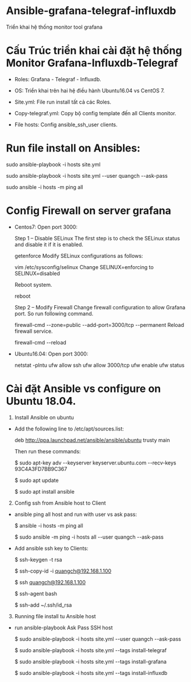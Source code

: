 # Ansible-grafana-telegraf-influxdb
Triển khai hệ thống monitor tool grafana

# Cấu Trúc triển khai cài đặt hệ thống Monitor Grafana-Influxdb-Telegraf
- Roles: Grafana - Telegraf - Influxdb.

- OS: Triển khai trên hai hệ điều hành Ubuntu16.04 vs CentOS 7.

- Site.yml: File run install tất cả các Roles.

- Copy-telegraf.yml: Copy bộ config template đến all Clients monitor.

- File hosts: Config ansible_ssh_user clients.

# Run file install on Ansibles:

sudo ansible-playbook -i hosts site.yml

sudo ansible-playbook -i hosts site.yml --user quangch --ask-pass

sudo ansible -i hosts -m ping all

# Config Firewall on server grafana
- Centos7: Open port 3000:

    Step 1 – Disable SELinux
    The first step is to check the SELinux status and disable it if it is enabled.

    getenforce
    Modify SELinux configurations as follows:

    vim /etc/sysconfig/selinux
    Change SELINUX=enforcing to SELINUX=disabled

    Reboot system.

    reboot

    Step 2 – Modify Firewall
    Change firewall configuration to allow Grafana port. So run following command.

    firewall-cmd --zone=public --add-port=3000/tcp --permanent
    Reload firewall service.

    firewall-cmd --reload

- Ubuntu16.04: Open port 3000:

    netstat -plntu
    ufw allow ssh
    ufw allow 3000/tcp
    ufw enable
    ufw status


# Cài đặt Ansible vs configure on Ubuntu 18.04.

1. Install Ansible on ubuntu

- Add the following line to /etc/apt/sources.list:

  deb http://ppa.launchpad.net/ansible/ansible/ubuntu trusty main
  
  Then run these commands:

  $ sudo apt-key adv --keyserver keyserver.ubuntu.com --recv-keys 93C4A3FD7BB9C367
  
  $ sudo apt update
  
  $ sudo apt install ansible

2. Config ssh from Ansible host to Client

- ansible ping all host and run with user vs ask  pass:

  $ ansible -i hosts -m ping all

  $ sudo ansible -m ping -i hosts all --user quangch --ask-pass

- Add ansible ssh key to Clients:

  $ ssh-keygen -t rsa
  
  $ ssh-copy-id -i quangch@192.168.1.100
  
  $ ssh quangch@192.168.1.100
 
  $ ssh-agent bash
  
  $ ssh-add ~/.ssh/id_rsa

3. Running file install tu Ansible host

- run ansible-playbook Ask Pass SSH host

  $ sudo ansible-playbook -i hosts site.yml --user quangch --ask-pass

  $ sudo ansible-playbook -i hosts site.yml --tags install-telegraf
  
  $ sudo ansible-playbook -i hosts site.yml --tags install-grafana
  
  $ sudo ansible-playbook -i hosts site.yml --tags install-influxdb
  


